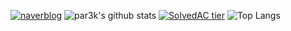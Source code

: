 [![naverblog](https://img.shields.io/badge/naverblog-badge?style=flat-square&logo=Blogger&logoColor=white)](http://blog.naver.com/hoijae0194)
![par3k's github stats](https://github-readme-stats.vercel.app/api?username=par3k&show_icons=true&&theme=dark)
[![SolvedAC tier](http://mazassumnida.wtf/api/v2/generate_badge?boj=hoijae0194)](https://solved.ac/hoijae0194)
![Top Langs](https://github-readme-stats.vercel.app/api/top-langs/?username=par3k&layout=compact&hide=csharp)
